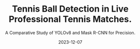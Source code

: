 ---
title: 'Tennis Ball Detection in Live Professional Tennis Matches.'
subtitle: 'A Comparative Study of YOLOv8 and Mask R-CNN for Precision.'
images:
    - 'fyrecracker/Fyrecracker_1.png'
    - 'fyrecracker/Fyrecracker_2.gif'
    - 'fyrecracker/Fyrecracker_3.png'
    - 'fyrecracker/Fyrecracker_4.gif'
alts:
    - 'AI model.'
    - 'Running around a playable map.'
    - 'AI blueprint.'
    - 'Falling off the map.' 
keywords:
    - 'YOLOv8'
    - 'mask r-cnn'
    - 'computer vision'
    - 'pattern recognition'
    - 'precision'
date: '2023-12-07'
status: 'COMPLETE.'
---